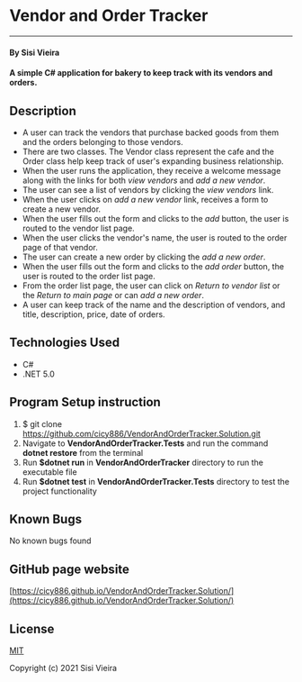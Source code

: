 # Vendor and Order Tracker
___________
#### By Sisi Vieira
#### A simple C# application for bakery to keep track with its vendors and orders.

## Description
* A user can track the vendors that purchase backed goods from them and the orders belonging to those vendors.
* There are two classes. The Vendor class represent the cafe and the Order class help keep track of user's expanding business relationship.
* When the user runs the application, they receive a welcome message along with the links for both *view vendors* and *add a new vendor*.
* The user can see a list of vendors by clicking the *view vendors* link.
* When the user clicks on *add a new vendor* link, receives a form to create a new vendor.
* When the user fills out the form and clicks to the *add* button, the user is routed to the vendor list page.
* When the user clicks the vendor's name, the user is routed to the order page of that vendor.
* The user can create a new order by clicking the *add a new order*.
* When the user fills out the form and clicks to the *add order* button, the user is routed to the order list page.
* From the order list page, the user can click on *Return to vendor list* or the *Return to main page* or can *add a new order*.
* A user can keep track of the name and the description of vendors, and title, description, price, date of orders.


## Technologies Used
* C#
* .NET 5.0

## Program Setup instruction
1. $ git clone https://github.com/cicy886/VendorAndOrderTracker.Solution.git
2. Navigate to **VendorAndOrderTracker.Tests** and run the command **dotnet restore** from the terminal
3. Run **$dotnet run** in **VendorAndOrderTracker** directory to run the executable file
4. Run **$dotnet test** in **VendorAndOrderTracker.Tests** directory to test the project functionality

## Known Bugs
No known bugs found

## GitHub page website
[https://cicy886.github.io/VendorAndOrderTracker.Solution/](https://cicy886.github.io/VendorAndOrderTracker.Solution/)
## License
[MIT](https://opensource.org/licenses/MIT)

Copyright (c) 2021 Sisi Vieira